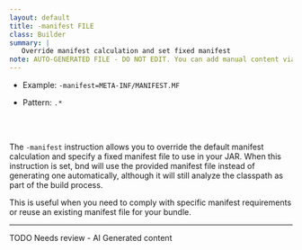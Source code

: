 ```yaml
---
layout: default
title: -manifest FILE
class: Builder
summary: |
   Override manifest calculation and set fixed manifest
note: AUTO-GENERATED FILE - DO NOT EDIT. You can add manual content via same filename in ext folder. 
---
```


- Example: `-manifest=META-INF/MANIFEST.MF`

- Pattern: `.*`

<!-- Manual content from: ext/manifest.md --><br /><br />

The `-manifest` instruction allows you to override the default manifest calculation and specify a fixed manifest file to use in your JAR. When this instruction is set, bnd will use the provided manifest file instead of generating one automatically, although it will still analyze the classpath as part of the build process.

This is useful when you need to comply with specific manifest requirements or reuse an existing manifest file for your bundle.

<hr />
TODO Needs review - AI Generated content
